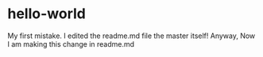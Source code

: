 # hello-world
My first mistake. I edited the readme.md file the master itself!
Anyway, Now I am making this change in readme.md

